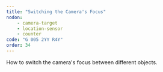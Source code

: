 ```yaml
---
title: "Switching the Camera's Focus"
nodon: 
    - camera-target
    - location-sensor
    - counter
code: "G 005 2YY R4Y"
order: 34
---
```

How to switch the camera's focus between different objects.